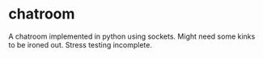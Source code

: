 # chatroom
A chatroom implemented in python using sockets. Might need some kinks to be ironed out. Stress testing incomplete.

